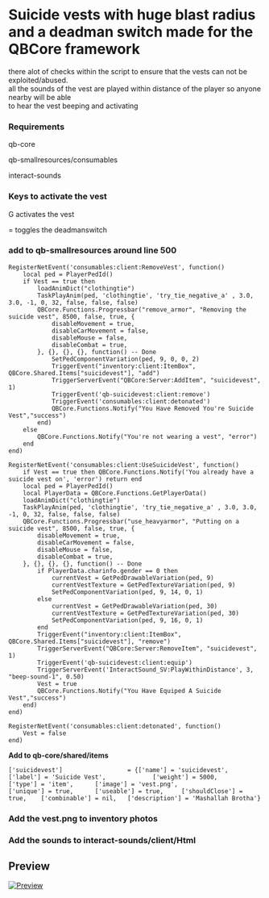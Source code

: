 <h1>Suicide vests with huge blast radius and a deadman switch made for the QBCore framework</h1>
<p>there alot of checks within the script to ensure that the vests can not be exploited/abused.<br>
all the sounds of the vest are played within distance of the player so anyone nearby will be able <br> 
to hear the vest beeping and activating</p>


<h3>Requirements</h3>
qb-core

qb-smallresources/consumables

interact-sounds


<h3>Keys to activate the vest</h3>

G  activates the vest

=  toggles the deadmanswitch





<h3>add to qb-smallresources around line 500</h3>

```
RegisterNetEvent('consumables:client:RemoveVest', function()
    local ped = PlayerPedId()
    if Vest == true then
        loadAnimDict("clothingtie")
        TaskPlayAnim(ped, 'clothingtie', 'try_tie_negative_a' , 3.0, 3.0, -1, 0, 32, false, false, false)
        QBCore.Functions.Progressbar("remove_armor", "Removing the suicide vest", 8500, false, true, {
            disableMovement = true,
            disableCarMovement = false,
            disableMouse = false,
            disableCombat = true,
        }, {}, {}, {}, function() -- Done
            SetPedComponentVariation(ped, 9, 0, 0, 2)
            TriggerEvent("inventory:client:ItemBox", QBCore.Shared.Items["suicidevest"], "add")
            TriggerServerEvent("QBCore:Server:AddItem", "suicidevest", 1)
            TriggerEvent('qb-suicidevest:client:remove')
            TriggerEvent('consumables:client:detonated')
            QBCore.Functions.Notify("You Have Removed You're Suicide Vest","success")
        end)
    else
        QBCore.Functions.Notify("You're not wearing a vest", "error")
    end
end)
```
	
```	
RegisterNetEvent('consumables:client:UseSuicideVest', function()
    if Vest == true then QBCore.Functions.Notify('You already have a suicide vest on', 'error') return end
    local ped = PlayerPedId()
    local PlayerData = QBCore.Functions.GetPlayerData()
    loadAnimDict("clothingtie")
    TaskPlayAnim(ped, 'clothingtie', 'try_tie_negative_a' , 3.0, 3.0, -1, 0, 32, false, false, false)
    QBCore.Functions.Progressbar("use_heavyarmor", "Putting on a suicide vest", 8500, false, true, {
        disableMovement = true,
        disableCarMovement = false,
		disableMouse = false,
		disableCombat = true,
    }, {}, {}, {}, function() -- Done
        if PlayerData.charinfo.gender == 0 then
            currentVest = GetPedDrawableVariation(ped, 9)
            currentVestTexture = GetPedTextureVariation(ped, 9)
            SetPedComponentVariation(ped, 9, 14, 0, 1)
        else
            currentVest = GetPedDrawableVariation(ped, 30)
            currentVestTexture = GetPedTextureVariation(ped, 30)
            SetPedComponentVariation(ped, 9, 16, 0, 1)
        end
        TriggerEvent("inventory:client:ItemBox", QBCore.Shared.Items["suicidevest"], "remove")
        TriggerServerEvent("QBCore:Server:RemoveItem", "suicidevest", 1)
        TriggerEvent('qb-suicidevest:client:equip')
        TriggerServerEvent('InteractSound_SV:PlayWithinDistance', 3, "beep-sound-1", 0.50)
        Vest = true
        QBCore.Functions.Notify("You Have Equiped A Suicide Vest","success")
    end)
end)
```
```
RegisterNetEvent('consumables:client:detonated', function()
    Vest = false
end)
```





**Add to qb-core/shared/items**

```
['suicidevest'] 		 		 = {['name'] = 'suicidevest', 					['label'] = 'Suicide Vest', 			['weight'] = 5000, 	    ['type'] = 'item', 		['image'] = 'vest.png', 				['unique'] = true, 		['useable'] = true, 	['shouldClose'] = true,	   ['combinable'] = nil,   ['description'] = 'Mashallah Brotha'}
```




<h3>Add the vest.png to inventory photos</h3>





<h3>Add the sounds to interact-sounds/client/Html</h3>


<h2>Preview</h2>

[![Preview](https://img.youtube.com/vi/oUVp9tHu0Jw/0.jpg)](https://www.youtube.com/watch?v=oUVp9tHu0Jw)
